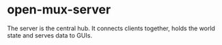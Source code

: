 # open-mux-server
The server is the central hub. It connects clients together, holds the world state and serves data to GUIs.
